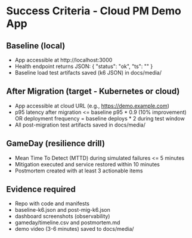 # Success Criteria - Cloud PM Demo App

## Baseline (local)
- App accessible at http://localhost:3000
- Health endpoint returns JSON: { "status": "ok", "ts": "<timestamp>" }
- Baseline load test artifacts saved (k6 JSON) in docs/media/

## After Migration (target - Kubernetes or cloud)
- App accessible at cloud URL (e.g., https://demo.example.com)
- p95 latency after migration <= baseline p95 * 0.9 (10% improvement)
  OR
  deployment frequency = baseline deploys * 2 during test window
- All post-migration test artifacts saved in docs/media/

## GameDay (resilience drill)
- Mean Time To Detect (MTTD) during simulated failures <= 5 minutes
- Mitigation executed and service restored within 10 minutes
- Postmortem created with at least 3 actionable items

## Evidence required
- Repo with code and manifests
- baseline-k6.json and post-mig-k6.json
- dashboard screenshots (observability)
- gameday/timeline.csv and postmortem.md
- demo video (3-6 minutes) saved to docs/media/
